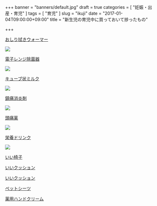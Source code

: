 +++
banner = "banners/default.jpg"
draft = true
categories = [
  "妊娠・出産・育児"
]
tags = [
  "育児"
]
slug = "ikuji"
date = "2017-01-04T09:00:00+09:00"
title = "新生児の育児中に買っておいて捗ったもの"

+++

[おしり拭きウォーマー](http://amzn.to/2iWAZEk)

<a href="https://www.amazon.co.jp/%E3%82%B3%E3%83%B3%E3%83%93-Combi-%E3%81%8A%E3%81%97%E3%82%8A%E6%8B%AD%E3%81%8D%E3%81%82%E3%81%9F%E3%81%9F%E3%82%81%E5%99%A8-%E3%82%AF%E3%82%A4%E3%83%83%E3%82%AF%E3%82%A6%E3%82%A9%E3%83%BC%E3%83%9E%E3%83%BC-%E4%B8%8A%E3%81%8B%E3%82%89%E6%B8%A9%E3%82%81%E3%82%8B%E3%83%88%E3%83%83%E3%83%97%E3%82%A6%E3%82%A9%E3%83%BC%E3%83%9E%E3%83%BC%E3%82%B7%E3%82%B9%E3%83%86%E3%83%A0/dp/B000LF859C/ref=as_li_ss_il?ie=UTF8&linkCode=li3&tag=yewton-22&linkId=346e9993f5bad84b3189d00e5cb9c3a1" target="_blank"><img border="0" src="//ws-fe.amazon-adsystem.com/widgets/q?_encoding=UTF8&ASIN=B000LF859C&Format=_SL250_&ID=AsinImage&MarketPlace=JP&ServiceVersion=20070822&WS=1&tag=yewton-22" ></a><img src="https://ir-jp.amazon-adsystem.com/e/ir?t=yewton-22&l=li3&o=9&a=B000LF859C" width="1" height="1" border="0" alt="" style="border:none !important; margin:0px !important;" />

[電子レンジ除菌器](http://amzn.to/2iqyXzT)

<a href="https://www.amazon.co.jp/%E3%80%90%E6%97%A5%E6%9C%AC%E8%A3%BD%E3%80%91%E3%82%B3%E3%83%B3%E3%83%93-%E9%9B%BB%E5%AD%90%E3%83%AC%E3%83%B3%E3%82%B8%E9%99%A4%E8%8F%8C-%E4%BF%9D%E7%AE%A1%E3%82%B1%E3%83%BC%E3%82%B9-%E9%99%A4%E8%8F%8C%E3%81%98%E3%82%87~%E3%81%9A%CE%B1-%E3%83%90%E3%83%8B%E3%83%A9/dp/B00D2IAEVW/ref=as_li_ss_il?ie=UTF8&linkCode=li3&tag=yewton-22&linkId=3fa6b68eb6d644bede549b8b8177844d" target="_blank"><img border="0" src="//ws-fe.amazon-adsystem.com/widgets/q?_encoding=UTF8&ASIN=B00D2IAEVW&Format=_SL250_&ID=AsinImage&MarketPlace=JP&ServiceVersion=20070822&WS=1&tag=yewton-22" ></a><img src="https://ir-jp.amazon-adsystem.com/e/ir?t=yewton-22&l=li3&o=9&a=B00D2IAEVW" width="1" height="1" border="0" alt="" style="border:none !important; margin:0px !important;" />

[キューブ状ミルク](http://amzn.to/2jlfUqs)

<a href="https://www.amazon.co.jp/%E6%98%8E%E6%B2%BB-%E3%81%BB%E3%81%BB%E3%81%88%E3%81%BF-%E3%82%89%E3%81%8F%E3%82%89%E3%81%8F%E3%82%AD%E3%83%A5%E3%83%BC%E3%83%96-27g%C3%9748%E8%A2%8B%E5%85%A5%E3%82%8A-%E6%99%AF%E5%93%81%E4%BB%98%E3%81%8D/dp/B012SG0VLG/ref=as_li_ss_il?ie=UTF8&linkCode=li3&tag=yewton-22&linkId=344c1f3d7d886b0591f0ba94732fc094" target="_blank"><img border="0" src="//ws-fe.amazon-adsystem.com/widgets/q?_encoding=UTF8&ASIN=B012SG0VLG&Format=_SL250_&ID=AsinImage&MarketPlace=JP&ServiceVersion=20070822&WS=1&tag=yewton-22" ></a><img src="https://ir-jp.amazon-adsystem.com/e/ir?t=yewton-22&l=li3&o=9&a=B012SG0VLG" width="1" height="1" border="0" alt="" style="border:none !important; margin:0px !important;" />

[鎮痛消炎剤](http://amzn.to/2iWDeHu)

<a href="https://www.amazon.co.jp/dp/B0010Y256C/ref=as_li_ss_il?&adid=0S0SZB04AEFKEKQQWDF9&&linkCode=li3&tag=yewton-22&linkId=cf40a820e9bdc4af0c2a61cb0b662996" target="_blank"><img border="0" src="//ws-fe.amazon-adsystem.com/widgets/q?_encoding=UTF8&ASIN=B0010Y256C&Format=_SL250_&ID=AsinImage&MarketPlace=JP&ServiceVersion=20070822&WS=1&tag=yewton-22" ></a><img src="https://ir-jp.amazon-adsystem.com/e/ir?t=yewton-22&l=li3&o=9&a=B0010Y256C" width="1" height="1" border="0" alt="" style="border:none !important; margin:0px !important;" />

[頭痛薬](http://amzn.to/2jxYTXp)

<a href="https://www.amazon.co.jp/%E3%82%A4%E3%83%96-EVE-%E3%80%90%E6%8C%87%E5%AE%9A%E7%AC%AC2%E9%A1%9E%E5%8C%BB%E8%96%AC%E5%93%81%E3%80%91%E3%82%A4%E3%83%96A%E9%8C%A0-60%E9%8C%A0-%E2%80%BB%E3%82%BB%E3%83%AB%E3%83%95%E3%83%A1%E3%83%87%E3%82%A3%E3%82%B1%E3%83%BC%E3%82%B7%E3%83%A7%E3%83%B3%E7%A8%8E%E5%88%B6%E5%AF%BE%E8%B1%A1%E5%95%86%E5%93%81/dp/B005UJ0W7W/ref=as_li_ss_il?ie=UTF8&linkCode=li3&tag=yewton-22&linkId=ff443cccddad6cd11b8dc6f0c3206cb3" target="_blank"><img border="0" src="//ws-fe.amazon-adsystem.com/widgets/q?_encoding=UTF8&ASIN=B005UJ0W7W&Format=_SL250_&ID=AsinImage&MarketPlace=JP&ServiceVersion=20070822&WS=1&tag=yewton-22" ></a><img src="https://ir-jp.amazon-adsystem.com/e/ir?t=yewton-22&l=li3&o=9&a=B005UJ0W7W" width="1" height="1" border="0" alt="" style="border:none !important; margin:0px !important;" />

[栄養ドリンク](http://amzn.to/2jlfIaU)

<a href="https://www.amazon.co.jp/%E3%82%A8%E3%82%B9%E3%82%AB%E3%83%83%E3%83%97-100ml-10-%E6%8C%87%E5%AE%9A%E5%8C%BB%E8%96%AC%E9%83%A8%E5%A4%96%E5%93%81/dp/B00E5V3UZC/ref=as_li_ss_il?s=hpc&ie=UTF8&qid=1484491267&sr=1-8&keywords=%E6%A0%84%E9%A4%8A%E3%83%89%E3%83%AA%E3%83%B3%E3%82%AF&th=1&linkCode=li3&tag=yewton-22&linkId=c9bf0acf0783e2c276650e852ab02fdd" target="_blank"><img border="0" src="//ws-fe.amazon-adsystem.com/widgets/q?_encoding=UTF8&ASIN=B00E5V3UZC&Format=_SL250_&ID=AsinImage&MarketPlace=JP&ServiceVersion=20070822&WS=1&tag=yewton-22" ></a><img src="https://ir-jp.amazon-adsystem.com/e/ir?t=yewton-22&l=li3&o=9&a=B00E5V3UZC" width="1" height="1" border="0" alt="" style="border:none !important; margin:0px !important;" />

[いい椅子](http://amzn.to/2jatetB)

[いいクッション](http://amzn.to/2jtl68q)

[いいクッション](http://amzn.to/2keeuLT)


[ペットシーツ](http://amzn.to/2ke8mmZ)

[薬用ハンドクリーム](http://amzn.to/2kAK9ra)

